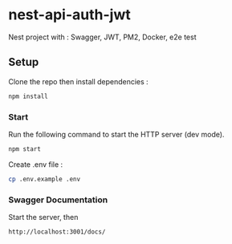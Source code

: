 # nest-api-auth-jwt

Nest project with : Swagger, JWT, PM2, Docker, e2e test

## Setup

Clone the repo then install dependencies :

```bash
npm install
```

### Start

Run the following command to start the HTTP server (dev mode).

```bash
npm start
```

Create .env file :

```bash
cp .env.example .env
```

### Swagger Documentation

Start the server, then

```bash
http://localhost:3001/docs/
```
